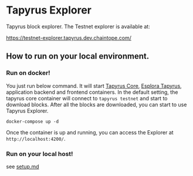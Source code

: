 # Tapyrus Explorer

Tapyrus block explorer. The Testnet explorer is available at:

https://testnet-explorer.tapyrus.dev.chaintope.com/

## How to run on your local environment.

### Run on docker!

You just run below command. It will start [Tapyrus Core](https://github.com/chaintope/tapyrus-core),
[Esplora Tapyrus](https://github.com/chaintope/esplora-tapyrus), application backend and frontend containers.
In the default setting, the tapyrus core container will connect to `tapyrus testnet` and start to download blocks.
After all the blocks are downloaded, you can start to use Tapyrus Explorer.

```
docker-compose up -d
```

Once the container is up and running, you can access the Explorer at `http://localhost:4200/`.

### Run on your local host!

see [setup.md](./setup.md)
